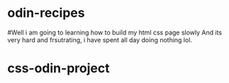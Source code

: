 # odin-recipes


#Well i am going to learning how to build my html css page slowly
And its very hard and frsutrating, i have spent all day doing nothing lol.
# css-odin-project
